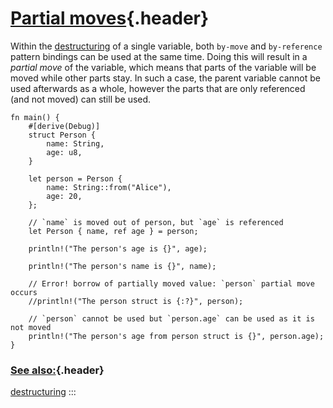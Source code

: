 # [Partial moves](#partial-moves){.header}

Within the [destructuring](../../flow_control/match/destructuring.html)
of a single variable, both `by-move` and `by-reference` pattern bindings
can be used at the same time. Doing this will result in a *partial move*
of the variable, which means that parts of the variable will be moved
while other parts stay. In such a case, the parent variable cannot be
used afterwards as a whole, however the parts that are only referenced
(and not moved) can still be used.

    fn main() {
        #[derive(Debug)]
        struct Person {
            name: String,
            age: u8,
        }

        let person = Person {
            name: String::from("Alice"),
            age: 20,
        };

        // `name` is moved out of person, but `age` is referenced
        let Person { name, ref age } = person;

        println!("The person's age is {}", age);

        println!("The person's name is {}", name);

        // Error! borrow of partially moved value: `person` partial move occurs
        //println!("The person struct is {:?}", person);

        // `person` cannot be used but `person.age` can be used as it is not moved
        println!("The person's age from person struct is {}", person.age);
    }

### [See also:](#see-also){.header}

[destructuring](../../flow_control/match/destructuring.html)
:::

